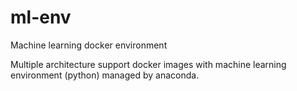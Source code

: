 # ml-env
Machine learning docker environment

Multiple architecture support docker images with machine learning environment (python) managed by anaconda.
